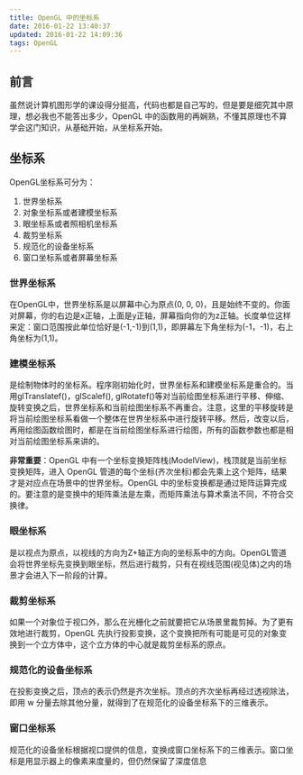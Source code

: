 ```yaml
---
title: OpenGL 中的坐标系
date: 2016-01-22 13:40:37
updated: 2016-01-22 14:09:36
tags: OpenGL
---
```


## 前言

虽然说计算机图形学的课设得分挺高，代码也都是自己写的，但是要是细究其中原理，想必我也不能答出多少，OpenGL 中的函数用的再娴熟，不懂其原理也不算学会这门知识，从基础开始，从坐标系开始。

<!-- more -->

## 坐标系

OpenGL坐标系可分为：

1. 世界坐标系
2. 对象坐标系或者建模坐标系
3. 眼坐标系或者照相机坐标系
4. 裁剪坐标系
5. 规范化的设备坐标系
6. 窗口坐标系或者屏幕坐标系

### 世界坐标系

在OpenGL中，世界坐标系是以屏幕中心为原点(0, 0, 0)，且是始终不变的。你面对屏幕，你的右边是x正轴，上面是y正轴，屏幕指向你的为z正轴。长度单位这样来定：窗口范围按此单位恰好是(-1,-1)到(1,1)，即屏幕左下角坐标为(-1，-1)，右上角坐标为(1,1)。

### 建模坐标系

是绘制物体时的坐标系。程序刚初始化时，世界坐标系和建模坐标系是重合的。当用glTranslatef()，glScalef(), glRotatef()等对当前绘图坐标系进行平移、伸缩、旋转变换之后，世界坐标系和当前绘图坐标系不再重合。注意，这里的平移旋转是将当前绘图坐标系看做一个整体在世界坐标系中进行旋转平移。然后，改变以后，再用绘图函数绘图时，都是在当前绘图坐标系进行绘图，所有的函数参数也都是相对当前绘图坐标系来讲的。

**非常重要**：OpenGL 中有一个坐标变换矩阵栈(ModelView)，栈顶就是当前坐标变换矩阵，进入 OpenGL 管道的每个坐标(齐次坐标)都会先乘上这个矩阵，结果才是对应点在场景中的世界坐标。OpenGL 中的坐标变换都是通过矩阵运算完成的。要注意的是变换中的矩阵乘法是左乘，而矩阵乘法与算术乘法不同，不符合交换律。

### 眼坐标系

是以视点为原点，以视线的方向为Z+轴正方向的坐标系中的方向。OpenGL管道会将世界坐标先变换到眼坐标，然后进行裁剪，只有在视线范围(视见体)之内的场景才会进入下一阶段的计算。

### 裁剪坐标系

如果一个对象位于视口外，那么在光栅化之前就要把它从场景里裁剪掉。为了更有效地进行裁剪，OpenGL 先执行投影变换，这个变换把所有可能是可见的对象变换到一个立方体中，这个立方体的中心就是裁剪坐标系的原点。

### 规范化的设备坐标系

在投影变换之后，顶点的表示仍然是齐次坐标。顶点的齐次坐标再经过透视除法，即用 w 分量去除其他分量，就得到了在规范化的设备坐标系下的三维表示。

### 窗口坐标系

规范化的设备坐标根据视口提供的信息，变换成窗口坐标系下的三维表示。窗口坐标是用显示器上的像素来度量的，但仍然保留了深度信息